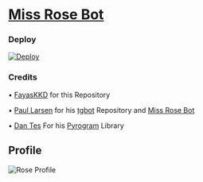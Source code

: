 # [Miss Rose Bot](https://t.me/MissRose_bot)

### Deploy

[![Deploy](https://camo.githubusercontent.com/6979881d5a96b7b18a057083bb8aeb87ba35fc279452e29034c1e1c49ade0636/68747470733a2f2f7777772e6865726f6b7563646e2e636f6d2f6465706c6f792f627574746f6e2e737667)](https://dashboard.heroku.com/new?template=https%3A%2F%2Fgithub.com%2FpiroXpower%2FMiss-Rose-Bot)

### Credits

• [FayasKKD](https://github.com/FayasKKD/Bio) for this Repository 

• [Paul Larsen](https://github.com/PaulSonOfLars) for his [tgbot](https://github.com/PaulSonOfLars/tgbot) Repository and [Miss Rose Bot](https://t.me/MissRose_bot)

• [Dan Tes](https://github.com/delivrance) For his [Pyrogram](https://docs.pyrogram.org/) Library

## Profile

![Rose Profile](https://scontent.fpnq6-1.fna.fbcdn.net/v/t1.6435-9/66150659_446287126215203_3809625108104871936_n.jpg?_nc_cat=100&ccb=1-5&_nc_sid=8bfeb9&_nc_ohc=Syz70lfgCckAX9pFLpR&_nc_ht=scontent.fpnq6-1.fna&oh=230dad269f29af84a5edc3b9367cc3ac&oe=618D3FD1)
